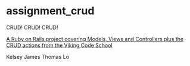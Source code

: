 # assignment_crud
CRUD! CRUD! CRUD!

[A Ruby on Rails project covering Models, Views and Controllers plus the CRUD actions from the Viking Code School](http://www.vikingcodeschool.com)

Kelsey James
Thomas Lo